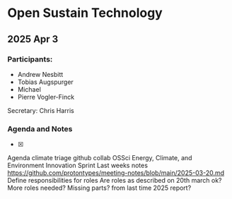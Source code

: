 # Open Sustain Technology

## 2025 Apr 3

### Participants:
- Andrew Nesbitt
- Tobias  Augspurger
- Michael
- Pierre Vogler-Finck

Secretary: Chris Harris


### Agenda and Notes
- [x] 


Agenda
climate triage
github collab
OSSci Energy, Climate, and Environment Innovation Sprint
Last weeks notes https://github.com/protontypes/meeting-notes/blob/main/2025-03-20.md
Define responsibilities for roles
Are roles as described on 20th march ok? More roles needed? Missing parts?
from last time
2025 report?
